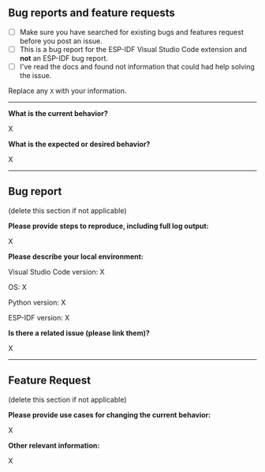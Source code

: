## Bug reports and feature requests

- [ ] Make sure you have searched for existing bugs and features request before you post an issue.
- [ ] This is a bug report for the ESP-IDF Visual Studio Code extension and **not** an ESP-IDF bug report.
- [ ] I've read the docs and found not information that could had help solving the issue.

Replace any `X` with your information.

---

**What is the current behavior?**

X


**What is the expected or desired behavior?**

X

---

## Bug report

(delete this section if not applicable)

**Please provide steps to reproduce, including full log output:**

X

**Please describe your local environment:**

Visual Studio Code version: X

OS: X

Python version: X

ESP-IDF version: X


**Is there a related issue (please link them)?**

X

---

## Feature Request

(delete this section if not applicable)

**Please provide use cases for changing the current behavior:**

X

**Other relevant information:**

X
